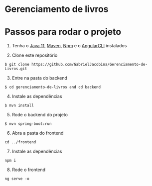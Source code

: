 # Gerenciamento de livros

# Passos para rodar o projeto

1. Tenha o [Java 11](https://www.java.com/download/), [Maven](https://maven.apache.org), [Npm](https://www.npmjs.com/) e o [AngularCLI](https://cli.angular.io/) instalados

2. Clone este repositório
  
```
$ git clone https://github.com/GabrielJacobina/Gerenciamento-de-Livros.git
```

3. Entre na pasta do backend 

```
$ cd gerenciamento-de-livros and cd backend
```

4. Instale as dependências

```
$ mvn install
```

5. Rode o backend do projeto

```
$ mvn spring-boot:run
```

6. Abra a pasta do frontend

```
cd ../frontend
```

7. Instale as dependências
```
npm i
```

8. Rode o frontend
```
ng serve -o
```